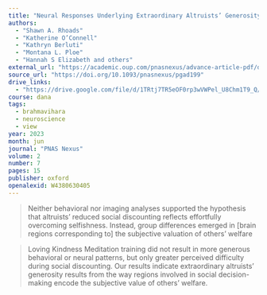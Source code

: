 ```yaml
---
title: "Neural Responses Underlying Extraordinary Altruists’ Generosity for Socially Distant Others"
authors:
  - "Shawn A. Rhoads"
  - "Katherine O’Connell"
  - "Kathryn Berluti"
  - "Montana L. Ploe"
  - "Hannah S Elizabeth and others"
external_url: "https://academic.oup.com/pnasnexus/advance-article-pdf/doi/10.1093/pnasnexus/pgad199/50578565/pgad199.pdf"
source_url: "https://doi.org/10.1093/pnasnexus/pgad199"
drive_links:
  - "https://drive.google.com/file/d/1TRtj7TR5eOF0rp3wVWPel_U8Chm1T9_Q/view?usp=drivesdk"
course: dana
tags:
  - brahmavihara
  - neuroscience
  - view
year: 2023
month: jun
journal: "PNAS Nexus"
volume: 2
number: 7
pages: 15
publisher: oxford
openalexid: W4380630405
---
```


> Neither behavioral nor imaging analyses supported the hypothesis that altruists’ reduced social discounting reflects effortfully overcoming selfishness.
> Instead, group differences emerged in [brain regions corresponding to] the subjective valuation of others’ welfare

> Loving Kindness Meditation training did not result in more generous behavioral or neural patterns, but only greater perceived difficulty during social discounting.
> Our results indicate extraordinary altruists’ generosity results from the way regions involved in social decision-making encode the subjective value of others’ welfare.
